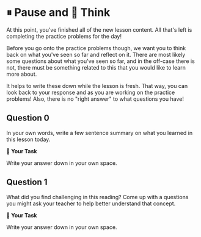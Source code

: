 # ⏸  Pause and 🧠 Think

At this point, you've finished all of the new lesson content. All that's left is completing the practice problems for the day!  

Before you go onto the practice problems though, we want you to think back on what you've seen so far and reflect on it. There are most likely some questions about what you've seen so far, and in the off-case there is not, there must be something related to this that you would like to learn more about.  

It helps to write these down while the lesson is fresh. That way, you can look back to your response and as you are working on the practice problems! Also, there is no "right answer" to what questions you have!

## Question 0

In your own words, write a few sentence summary on what you learned in this lesson today.  



**📝 Your Task**

Write your answer down in your own space.

## Question 1

What did you find challenging in this reading? Come up with a questions you might ask your teacher to help better understand that concept.  



**📝 Your Task**

Write your answer down in your own space.


